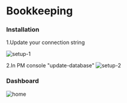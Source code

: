# Bookkeeping

### Installation

1.Update your connection string

![setup-1](https://user-images.githubusercontent.com/14024760/165029839-776eb90b-0ccc-40f9-b4ce-caeed1703ba8.png)

2.In PM console  "update-database"
![setup-2](https://user-images.githubusercontent.com/14024760/165029970-f65aa2d2-c62d-491b-b577-19cb9314542e.png)


### Dashboard 

![home](https://user-images.githubusercontent.com/14024760/164943757-e90b254f-908c-4b41-8eec-839ca7e4a3ea.png)


